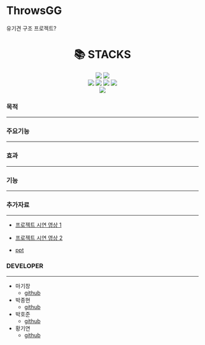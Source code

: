 # ThrowsGG
유기견 구조 프로젝트?

<div align=center><h1>📚 STACKS</h1></div>
<div align=center> 
  <img src="https://img.shields.io/badge/java-007396?style=for-the-badge&logo=java&logoColor=white"> 
  <img src="https://img.shields.io/badge/python-3776AB?style=for-the-badge&logo=python&logoColor=white"> 
  <br>
  <img src="https://img.shields.io/badge/html5-E34F26?style=for-the-badge&logo=html5&logoColor=white"> 
  <img src="https://img.shields.io/badge/css-1572B6?style=for-the-badge&logo=css3&logoColor=white"> 
  <img src="https://img.shields.io/badge/javascript-F7DF1E?style=for-the-badge&logo=javascript&logoColor=black"> 
  <img src="https://img.shields.io/badge/jquery-0769AD?style=for-the-badge&logo=jquery&logoColor=white">
  <br>
  <img src="https://img.shields.io/badge/mysql-4479A1?style=for-the-badge&logo=mysql&logoColor=white"> 
</div>


### 목적
---

### 주요기능
---

### 효과 
---

### 기능
---

### 추가자료
---
- [프로젝트 시연 영상 1 ](https://youtu.be/wDm8kGihpuE?feature=shared)

- [프로젝트 시연 영상 2 ](https://youtu.be/HSs4nn2szYo)

- [ppt](https://docs.google.com/presentation/d/1-45hcPYMcmnSKZY_n7l1tksZjqAmdXwmWltTyFJahb0/edit#slide=id.p1)

### DEVELOPER
---
- 마기창
  - [github](https://github.com/smreo3839) 
- 박종현
  - [github](https://github.com/JackyparkCode) 
- 박호준
  - [github](https://github.com/hoejun1208)    
- 황기연
  - [github](https://github.com/GiyeonHwang)
